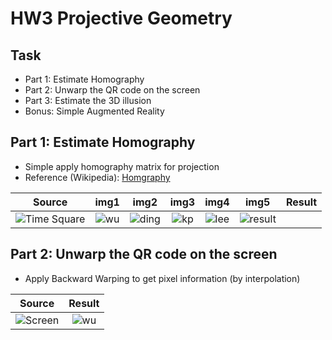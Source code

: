 # HW3 Projective Geometry
## Task
* Part 1: Estimate Homography
* Part 2: Unwarp the QR code on the screen 
* Part 3: Estimate the 3D illusion
* Bonus: Simple Augmented Reality

## Part 1: Estimate Homography
* Simple apply homography matrix for projection
* Reference (Wikipedia): [Homgraphy](https://en.wikipedia.org/wiki/Homography_(computer_vision))

|  Source |    img1   |    img2   |   img3    |    img4   |   img5    |   Result  |
| ------- | :-------: | :-------: | :-------: | :-------: | :-------: | :-------: |
|![Time Square](https://github.com/fanoping/Computer-Vision/blob/master/hw3/input/times_square.jpg)|![wu](https://github.com/fanoping/Computer-Vision/blob/master/hw3/input/wu.jpg)|![ding](https://github.com/fanoping/Computer-Vision/blob/master/hw3/input/ding.jpg)|![kp](https://github.com/fanoping/Computer-Vision/blob/master/hw3/input/kp.jpg)|![lee](https://github.com/fanoping/Computer-Vision/blob/master/hw3/input/lee.jpg)|![result](https://github.com/fanoping/Computer-Vision/blob/master/hw3/part1.png)|

## Part 2: Unwarp the QR code on the screen
* Apply Backward Warping to get pixel information (by interpolation)


|  Source |  Result   |
| ------- | :-------: |
|![Screen](https://github.com/fanoping/Computer-Vision/blob/master/hw3/input/screen.jpg)|![wu](https://github.com/fanoping/Computer-Vision/blob/master/hw3/part2.png)| 
